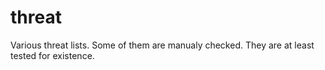 # threat
Various threat lists.
Some of them are manualy checked. They are at least tested for
existence.